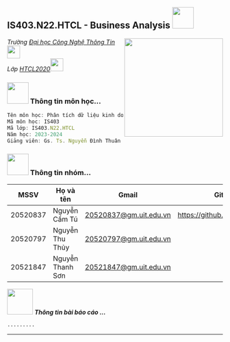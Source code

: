 <h2> IS403.N22.HTCL - Business Analysis <img src="https://media.giphy.com/media/mGcNjsfWAjY5AEZNw6/giphy.gif" width="50"></h2>
<img align='right' src="https://media.giphy.com/media/ieyl9zmCjO4b4t6qoY/giphy.gif" width="230">
<p><em>Trường <a href="http://www.unb.br">Đại học Công Nghệ Thông Tin</a><img src="https://media.giphy.com/media/fYSnHlufseco8Fh93Z/giphy.gif" width="30"></br> Lớp <a href="https://www.thoughtworks.com">HTCL2020</a><img src="https://media.giphy.com/media/WUlplcMpOCEmTGBtBW/giphy.gif" width="30"> 
</em></p>

### <img src="https://media.giphy.com/media/VgCDAzcKvsR6OM0uWg/giphy.gif" width="50"> Thông tin môn học...  

```javascript
Tên môn học: Phân tích dữ liệu kinh doanh
Mã môn học: IS403
Mã lớp: IS403.N22.HTCL
Năm học: 2023-2024
Giảng viên: Gs. Ts. Nguyễn Đình Thuân - thuannd@uit.edu.vn
```


### <img src="https://media.giphy.com/media/VgCDAzcKvsR6OM0uWg/giphy.gif" width="50"> Thông tin nhóm...  

| MSSV | Họ và tên | Gmail | Github |
|--------------|-------|------|-------|
| 20520837 | Nguyễn Cẩm Tú | 20520837@gm.uit.edu.vn | https://github.com/camtu837 
| 20520797 | Nguyễn Thu Thủy | 20520797@gm.uit.edu.vn |  
| 20521847 | Nguyễn Thanh Sơn | 20521847@gm.uit.edu.vn |

<img src="https://media.giphy.com/media/LnQjpWaON8nhr21vNW/giphy.gif" width="60"> <em><b>Thông tin bài báo cáo <b></b> ...</em>
```javascript
.........
```
---

